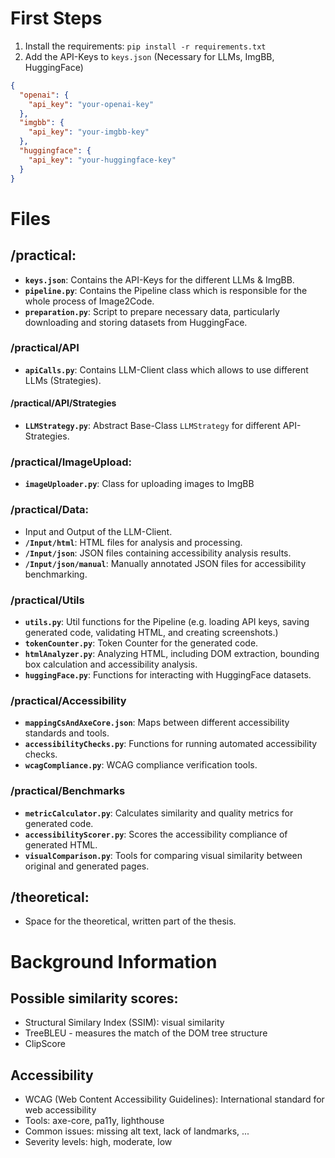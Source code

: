 # First Steps

1. Install the requirements: `pip install -r requirements.txt`
2. Add the API-Keys to `keys.json` (Necessary for LLMs, ImgBB, HuggingFace)

```json
{
  "openai": {
    "api_key": "your-openai-key"
  },
  "imgbb": {
    "api_key": "your-imgbb-key"
  },
  "huggingface": {
    "api_key": "your-huggingface-key"
  }
}
```

# Files

## /practical:

- **`keys.json`**: Contains the API-Keys for the different LLMs & ImgBB.
- **`pipeline.py`**: Contains the Pipeline class which is responsible for the whole process of Image2Code.
- **`preparation.py`**: Script to prepare necessary data, particularly downloading and storing datasets from HuggingFace.

### /practical/API

- **`apiCalls.py`**: Contains LLM-Client class which allows to use different LLMs (Strategies).

#### /practical/API/Strategies

- **`LLMStrategy.py`**: Abstract Base-Class `LLMStrategy` for different API-Strategies.

### /practical/ImageUpload:

- **`imageUploader.py`**: Class for uploading images to ImgBB

### /practical/Data:

- Input and Output of the LLM-Client.
- **`/Input/html`**: HTML files for analysis and processing.
- **`/Input/json`**: JSON files containing accessibility analysis results.
- **`/Input/json/manual`**: Manually annotated JSON files for accessibility benchmarking.

### /practical/Utils

- **`utils.py`**: Util functions for the Pipeline (e.g. loading API keys, saving generated code, validating HTML, and creating screenshots.)
- **`tokenCounter.py`**: Token Counter for the generated code.
- **`htmlAnalyzer.py`**: Analyzing HTML, including DOM extraction, bounding box calculation and accessibility analysis.
- **`huggingFace.py`**: Functions for interacting with HuggingFace datasets.

### /practical/Accessibility

- **`mappingCsAndAxeCore.json`**: Maps between different accessibility standards and tools.
- **`accessibilityChecks.py`**: Functions for running automated accessibility checks.
- **`wcagCompliance.py`**: WCAG compliance verification tools.

### /practical/Benchmarks

- **`metricCalculator.py`**: Calculates similarity and quality metrics for generated code.
- **`accessibilityScorer.py`**: Scores the accessibility compliance of generated HTML.
- **`visualComparison.py`**: Tools for comparing visual similarity between original and generated pages.

## /theoretical:

- Space for the theoretical, written part of the thesis.


# Background Information
## Possible similarity scores:

- Structural Similary Index (SSIM): visual similarity
- TreeBLEU - measures the match of the DOM tree structure
- ClipScore

## Accessibility

- WCAG (Web Content Accessibility Guidelines): International standard for web accessibility
- Tools: axe-core, pa11y, lighthouse
- Common issues: missing alt text, lack of landmarks, ...
- Severity levels: high, moderate, low
